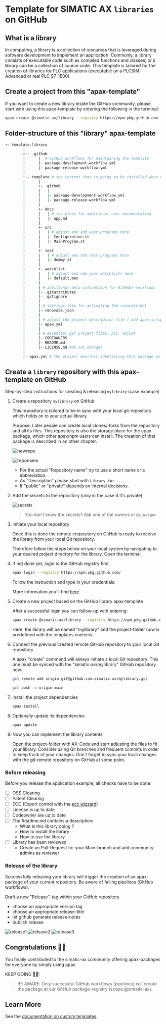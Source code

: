 # Template for SIMATIC AX `libraries` on GitHub

## What is a library

In computing, a library is a collection of resources that is leveraged during software development to implement an application. Commonly, a library consists of executable code such as compiled functions and classes, or a library can be a collection of source code. This template is tailored for the creation of libraries for PLC applications (executable on a PLCSIM Advanced or real PLC S7-1500).

## Create a project from this "apax-template"

If you want to create a new library inside the GitHub community, please start with using this apax-template by entering the following in the terminal:

```bash
apax create @simatic-ax/library --registry https://npm.pkg.github.com
```

## Folder-structure of this "library" apax-template

```bash
+- template-library
        |     
        +-- .github
        |      |  # GitHub workflows for maintaining the template
        |      |- package-development-workflow.yml
        |      |- package-release-workflow.yml
        |
        +-- template # the content that is going to be installed when using @simatic-ax/app during an apax create
        |      |
        |      +- .github
        |      |   | 
        |      |   |- package-development-workflow.yml
        |      |   |- package-release-workflow.yml
        |      |
        |      +- docs
        |      |   | # the place for additional user-documentation
        |      |   |- app.md
        |      |
        |      +- src
        |      |   | # adjust and add user-programs here
        |      |   |- Configuration.st
        |      |   |- MainProgram.st
        |      |
        |      +- test
        |      |   | # adjust and add test-programs here
        |      |   |- dummy.st
        |      |
        |      +- watchlist
        |      |   | # adjust and add your watchlists here
        |      |   |- default.mon
        |      |
        |      | # additional meta-information for GitHub/-workflows
        |      |- .gitattributes
        |      |- .gitignore
        |      |
        |      | # settings file for activating the renovate-bot
        |      |- renovate.json
        |      |
        |      | # adjust the project description file / add apax-scripts
        |      |- apax.yml
        |      |
        |      | # essential git project files, pls. adjust
        |      |- CODEOWNERS
        |      |- README.md
        |      |- LICENSE.md #do not change!
        |
        |- apax.yml # The project manifest identifying this package as a template
```

## Create a `library` repository with this apax-template on GitHub

Step-by-step instructions for creating & releasing `mylibrary` (case example)

1. Create a repository `mylibrary` on GitHub

    This repository is tailored to be in sync with your local git-repository which holds on to your actual library.

    Purpose: Later people can create local clones/ forks from the repository and all its files. This repository is also the storage place for the apax-package, which other apax/npm users can install. The creation of that package is described in an other chapter.

    ![newrepo](docs/images/newrepo.png)

    ![reponame](docs/images/reponame.png)

    - For the actual "Repository name" try to use a short name or a abbreviation.
    - As "Description" please start with `Library for ...`.
    - If "public" or "private" depends on internal decisions.

2. Add the secrets to the repository (only in the case if it's private)

    ![secrets](docs/images/secrets.png)

   > You don't know the secrets? Ask one of the owners or `@sjuergen`

3. Initiate your local repository

   Once this is done the remote crepository on GitHub is ready to receive the library from your local Git repository.

   Therefore follow the steps below on your local system by navigating to your desired project directory for the library. Open the terminal.

4. If not done yet, login to the GitHub registry first

    ```bash
    apax login --registry https://npm.pkg.github.com/
    ```

    Follow the instruction and type in your credentials.

    More information you'll find [here](https://github.com/simatic-ax/.github/blob/main/docs/personalaccesstoken.md)

5. Create a new project based on the GitHub library apax-template

    After a successful login you can follow-up with entering:

    ```bash
    apax create @simatic-ax/library --registry https://npm.pkg.github.com mylibrary
    ```

    Here: the library will be named "mylibrary" and the project-folder now is predefined with the templates contents.

6. Connect the previous created remote GitHub repository to your local Git repository

    A apax "create" command will always initiate a local Git repository. This one must be synced  with the "simatic-ax/mylibrary" GitHub repository now.

    ```bash
    git remote add origin git@github.com:simatic-ax/mylibrary.git
    ```

    ```bash
    git push -u origin main
    ```

7. Install the project dependencies

      ```bash
      apax install
      ```

8. Optionally update its dependencies

      ```bash
      apax update
      ```

9. Now you can implement the library contents

    Open the project-folder with AX-Code and start adjusting the files to fit your library. Consider using Git branches and frequent commits in order to keep track of your changes.
    Don't forget to sync your local changes with the git-remote repository on GitHub at some point.

### Before releasing

Before you release the application example, all checks have to be done:

- [ ] OSS Clearing
- [ ] Patent Clearing
- [ ] ECC (Export control with the [ecc wizzard](https://code-ops.code.siemens.io/ecc-wizard/))
- [ ] License is up to date
- [ ] Codeowner are up to date
- [ ] The Readme.md contains a description:
  - What is this library doing ?
  - How to install the library
  - How to use the library
- [ ] Library has been reviewed
  - Create an Pull-Request for your Main-branch and add community-admins as reviewer

### Release of the library

Successfully releasing your library will trigger the creation of an apax-package of your current repository. Be aware of failing pipelines (GitHub workflows).

Draft a new "Release"-tag within your GitHub repository

- choose an appropriate version tag
- choose an appropriate release-title
- let github generate release-notes
- publish release

![release1](docs/images/release1.png)
![release2](docs/images/release2.png)
![release3](docs/images/release3.png)  

## Congratulations 🐱‍🏍

You finally contributed to the simatic-ax community offering apax-packages for everyone by simply using apax.

KEEP GOING 🐱‍💻!

> BE AWARE: Only successful GitHub workflows (pipelines) will create the package at our GitHub package-registry (scope:@simatic-ax).

<Remove>

## Learn More

See the [documentation on custom templates](https://console.simatic-ax.siemens.io/docs/apax/templates).
